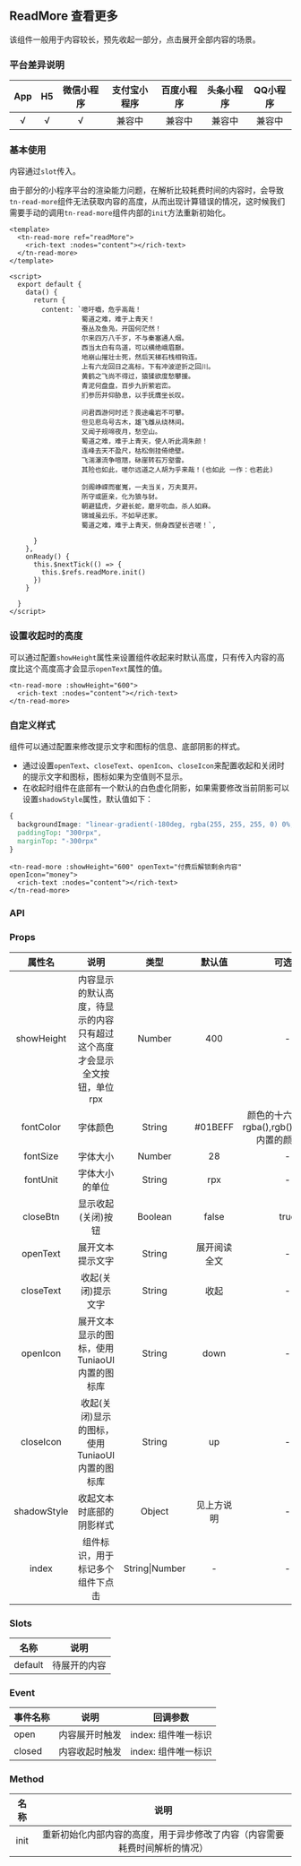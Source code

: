 ## ReadMore 查看更多<to-api/>

<demo-model url="/componentsPage/read-more/read-more"></demo-model>

该组件一般用于内容较长，预先收起一部分，点击展开全部内容的场景。

### 平台差异说明

|  App   |  H5  | 微信小程序 | 支付宝小程序 | 百度小程序 | 头条小程序 | QQ小程序 |
| :----: | :--: | :--------: | :----------: | :--------: | :--------: | :------: |
| √ |  √   |     √      |    兼容中    |   兼容中   |   兼容中   |  兼容中  |



### 基本使用

内容通过`slot`传入。

由于部分的小程序平台的渲染能力问题，在解析比较耗费时间的内容时，会导致`tn-read-more`组件无法获取内容的高度，从而出现计算错误的情况，这时候我们需要手动的调用`tn-read-more`组件内部的`init`方法重新初始化。

```vue
<template>
  <tn-read-more ref="readMore">
    <rich-text :nodes="content"></rich-text>
  </tn-read-more>
</template>

<script>
  export default {
    data() {
      return {
        content: `噫吁嚱，危乎高哉！
                  蜀道之难，难于上青天！
                  蚕丛及鱼凫，开国何茫然！
                  尔来四万八千岁，不与秦塞通人烟。
                  西当太白有鸟道，可以横绝峨眉巅。
                  地崩山摧壮士死，然后天梯石栈相钩连。
                  上有六龙回日之高标，下有冲波逆折之回川。
                  黄鹤之飞尚不得过，猿猱欲度愁攀援。
                  青泥何盘盘，百步九折萦岩峦。
                  扪参历井仰胁息，以手抚膺坐长叹。

                  问君西游何时还？畏途巉岩不可攀。
                  但见悲鸟号古木，雄飞雌从绕林间。
                  又闻子规啼夜月，愁空山。
                  蜀道之难，难于上青天，使人听此凋朱颜！
                  连峰去天不盈尺，枯松倒挂倚绝壁。
                  飞湍瀑流争喧豗，砯崖转石万壑雷。
                  其险也如此，嗟尔远道之人胡为乎来哉！(也如此 一作：也若此)

                  剑阁峥嵘而崔嵬，一夫当关，万夫莫开。
                  所守或匪亲，化为狼与豺。
                  朝避猛虎，夕避长蛇，磨牙吮血，杀人如麻。
                  锦城虽云乐，不如早还家。
                  蜀道之难，难于上青天，侧身西望长咨嗟！`,

      }
    },
    onReady() {
      this.$nextTick(() => {
        this.$refs.readMore.init()
      })
    }

  }
</script>
```



### 设置收起时的高度

可以通过配置`showHeight`属性来设置组件收起来时默认高度，只有传入内容的高度比这个高度高才会显示`openText`属性的值。

```vue
<tn-read-more :showHeight="600">
  <rich-text :nodes="content"></rich-text>
</tn-read-more>
```



### 自定义样式

组件可以通过配置来修改提示文字和图标的信息、底部阴影的样式。

- 通过设置`openText`、`closeText`、`openIcon`、`closeIcon`来配置收起和关闭时的提示文字和图标，图标如果为空值则不显示。
- 在收起时组件在底部有一个默认的白色虚化阴影，如果需要修改当前阴影可以设置`shadowStyle`属性，默认值如下：

```css
{
  backgroundImage: "linear-gradient(-180deg, rgba(255, 255, 255, 0) 0%, #fff 80%)",
  paddingTop: "300rpx",
  marginTop: "-300rpx"
}
```



```vue
<tn-read-more :showHeight="600" openText="付费后解锁剩余内容" openIcon="money">
  <rich-text :nodes="content"></rich-text>
</tn-read-more>
```



### API

### Props

|   属性名    |                             说明                             |      类型      |    默认值    |                        可选值                         |
| :---------: | :----------------------------------------------------------: | :------------: | :----------: | :---------------------------------------------------: |
| showHeight  | 内容显示的默认高度，待显示的内容只有超过这个高度才会显示全文按钮，单位rpx |     Number     |     400      |                           -                           |
|  fontColor  |                           字体颜色                           |     String     |   #01BEFF    | 颜色的十六进制值，rgba(),rgb(),TuniaoUI内置的颜色类名 |
|  fontSize   |                           字体大小                           |     Number     |      28      |                           -                           |
|  fontUnit   |                        字体大小的单位                        |     String     |     rpx      |                           -                           |
|  closeBtn   |                      显示收起(关闭)按钮                      |    Boolean     |    false     |                         true                          |
|  openText   |                       展开文本提示文字                       |     String     | 展开阅读全文 |                           -                           |
|  closeText  |                      收起(关闭)提示文字                      |     String     |     收起     |                           -                           |
|  openIcon   |         展开文本显示的图标，使用TuniaoUI内置的图标库         |     String     |     down     |                           -                           |
|  closeIcon  |        收起(关闭)显示的图标，使用TuniaoUI内置的图标库        |     String     |      up      |                           -                           |
| shadowStyle |                   收起文本时底部的阴影样式                   |     Object     |  见上方说明  |                           -                           |
|    index    |               组件标识，用于标记多个组件下点击               | String\|Number |      -       |                           -                           |



### Slots

|  名称   |     说明     |
| :-----: | :----------: |
| default | 待展开的内容 |



### Event

| 事件名称 | 说明           | 回调参数            |
| -------- | -------------- | ------------------- |
| open     | 内容展开时触发 | index: 组件唯一标识 |
| closed   | 内容收起时触发 | index: 组件唯一标识 |



### Method

| 名称 |                             说明                             |
| :--: | :----------------------------------------------------------: |
| init | 重新初始化内部内容的高度，用于异步修改了内容（内容需要耗费时间解析的情况） |

